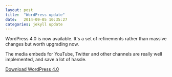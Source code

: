 ```yaml
---
layout: post
title:  "WordPress update"
date:   2014-09-05 10:35:27
categories: jekyll update
---
```


WordPress 4.0 is now available. It's a set of refinements rather than massive changes but worth upgrading now.

The media embeds for YouTube, Twitter and other channels are really well implemented, and save a lot of hassle.

[Download WordPress 4.0](http://wordpress.org/download/)
